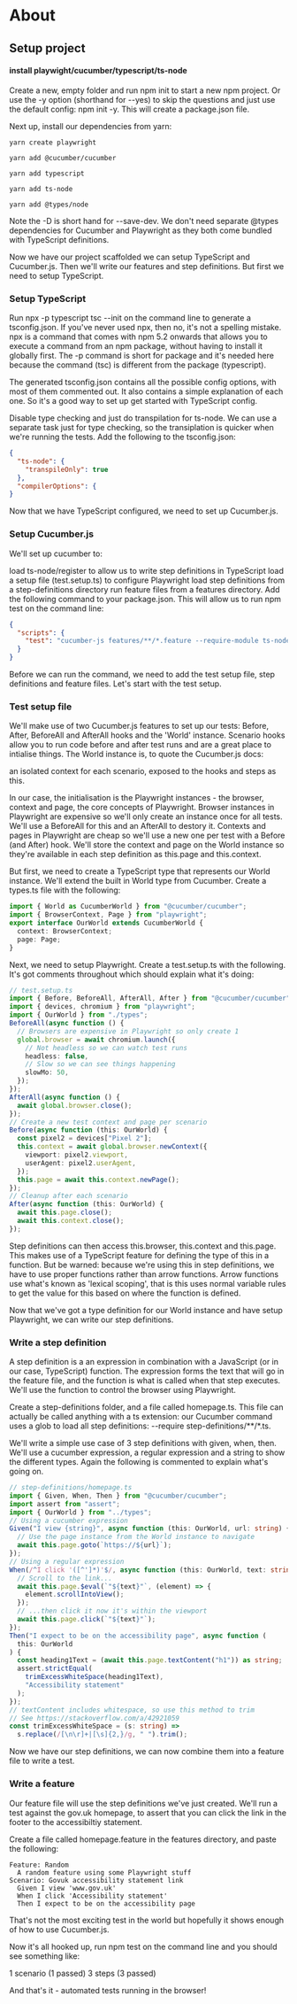 # About
## Setup project
#### install playwight/cucumber/typescript/ts-node
Create a new, empty folder and run npm init to start a new npm project. Or use the -y option (shorthand for --yes) to skip the questions and just use the default config: npm init -y. This will create a package.json file.

Next up, install our dependencies from yarn:
```
yarn create playwright
```
```
yarn add @cucumber/cucumber
```
```
yarn add typescript
```
```
yarn add ts-node
```
```
yarn add @types/node
```
Note the -D is short hand for --save-dev. We don't need separate @types dependencies for Cucumber and Playwright as they both come bundled with TypeScript definitions.

Now we have our project scaffolded we can setup TypeScript and Cucumber.js. Then we'll write our features and step definitions. But first we need to setup TypeScript.

### Setup TypeScript

Run npx -p typescript tsc --init on the command line to generate a tsconfig.json. If you've never used npx, then no, it's not a spelling mistake. npx is a command that comes with npm 5.2 onwards that allows you to execute a command from an npm package, without having to install it globally first. The -p command is short for package and it's needed here because the command (tsc) is different from the package (typescript).

The generated tsconfig.json contains all the possible config options, with most of them commented out. It also contains a simple explanation of each one. So it's a good way to set up get started with TypeScript config.

Disable type checking and just do transpilation for ts-node. We can use a separate task just for type checking, so the transiplation is quicker when we're running the tests. Add the following to the tsconfig.json:
```json
{
  "ts-node": {
    "transpileOnly": true
  },
  "compilerOptions": {
}
```
Now that we have TypeScript configured, we need to set up Cucumber.js.

### Setup Cucumber.js
We'll set up cucumber to:

load ts-node/register to allow us to write step definitions in TypeScript
load a setup file (test.setup.ts) to configure Playwright
load step definitions from a step-definitions directory
run feature files from a features directory.
Add the following command to your package.json. This will allow us to run npm test on the command line:
```json
{
  "scripts": {
    "test": "cucumber-js features/**/*.feature --require-module ts-node/register --require test.setup.ts --require step-definitions/**/*.ts"
  }
}
```
Before we can run the command, we need to add the test setup file, step definitions and feature files. Let's start with the test setup.

### Test setup file
We'll make use of two Cucumber.js features to set up our tests: Before, After, BeforeAll and AfterAll hooks and the 'World' instance. Scenario hooks allow you to run code before and after test runs and are a great place to intialise things. The World instance is, to quote the Cucumber.js docs:

an isolated context for each scenario, exposed to the hooks and steps as this.

In our case, the initialisation is the Playwright instances - the browser, context and page, the core concepts of Playwright. Browser instances in Playwright are expensive so we'll only create an instance once for all tests. We'll use a BeforeAll for this and an AfterAll to destory it. Contexts and pages in Playwright are cheap so we'll use a new one per test with a Before (and After) hook. We'll store the context and page on the World instance so they're available in each step definition as this.page and this.context.

But first, we need to create a TypeScript type that represents our World instance. We'll extend the built in World type from Cucumber. Create a types.ts file with the following:
```ts
import { World as CucumberWorld } from "@cucumber/cucumber";
import { BrowserContext, Page } from "playwright";
export interface OurWorld extends CucumberWorld {
  context: BrowserContext;
  page: Page;
}
```
Next, we need to setup Playwright. Create a test.setup.ts with the following. It's got comments throughout which should explain what it's doing:
```ts
// test.setup.ts
import { Before, BeforeAll, AfterAll, After } from "@cucumber/cucumber";
import { devices, chromium } from "playwright";
import { OurWorld } from "./types";
BeforeAll(async function () {
  // Browsers are expensive in Playwright so only create 1
  global.browser = await chromium.launch({
    // Not headless so we can watch test runs
    headless: false,
    // Slow so we can see things happening
    slowMo: 50,
  });
});
AfterAll(async function () {
  await global.browser.close();
});
// Create a new test context and page per scenario
Before(async function (this: OurWorld) {
  const pixel2 = devices["Pixel 2"];
  this.context = await global.browser.newContext({
    viewport: pixel2.viewport,
    userAgent: pixel2.userAgent,
  });
  this.page = await this.context.newPage();
});
// Cleanup after each scenario
After(async function (this: OurWorld) {
  await this.page.close();
  await this.context.close();
});
```
Step definitions can then access this.browser, this.context and this.page. This makes use of a TypeScript feature for defining the type of this in a function. But be warned: because we're using this in step definitions, we have to use proper functions rather than arrow functions. Arrow functions use what's known as 'lexical scoping', that is this uses normal variable rules to get the value for this based on where the function is defined.

Now that we've got a type definition for our World instance and have setup Playwright, we can write our step definitions.

### Write a step definition
A step definition is a an expression in combination with a JavaScript (or in our case, TypeScript) function. The expression forms the text that will go in the feature file, and the function is what is called when that step executes. We'll use the function to control the browser using Playwright.

Create a step-definitions folder, and a file called homepage.ts. This file can actually be called anything with a ts extension: our Cucumber command uses a glob to load all step definitions: --require step-definitions/**/*.ts.

We'll write a simple use case of 3 step definitions with given, when, then. We'll use a cucumber expression, a regular expression and a string to show the different types. Again the following is commented to explain what's going on.
```ts
// step-definitions/homepage.ts
import { Given, When, Then } from "@cucumber/cucumber";
import assert from "assert";
import { OurWorld } from "../types";
// Using a cucumber expression
Given("I view {string}", async function (this: OurWorld, url: string) {
  // Use the page instance from the World instance to navigate
  await this.page.goto(`https://${url}`);
});
// Using a regular expression
When(/^I click '([^']*)'$/, async function (this: OurWorld, text: string) {
  // Scroll to the link...
  await this.page.$eval(`"${text}"`, (element) => {
    element.scrollIntoView();
  });
  // ...then click it now it's within the viewport
  await this.page.click(`"${text}"`);
});
Then("I expect to be on the accessibility page", async function (
  this: OurWorld
) {
  const heading1Text = (await this.page.textContent("h1")) as string;
  assert.strictEqual(
    trimExcessWhiteSpace(heading1Text),
    "Accessibility statement"
  );
});
// textContent includes whitespace, so use this method to trim
// See https://stackoverflow.com/a/42921059
const trimExcessWhiteSpace = (s: string) =>
  s.replace(/[\n\r]+|[\s]{2,}/g, " ").trim();
```
Now we have our step definitions, we can now combine them into a feature file to write a test.

### Write a feature
Our feature file will use the step definitions we've just created. We'll run a test against the gov.uk homepage, to assert that you can click the link in the footer to the accessibiltiy statement.

Create a file called homepage.feature in the features directory, and paste the following:
```gherkin
Feature: Random
  A random feature using some Playwright stuff
Scenario: Govuk accessibility statement link
  Given I view 'www.gov.uk'
  When I click 'Accessibility statement'
  Then I expect to be on the accessibility page
```
That's not the most exciting test in the world but hopefully it shows enough of how to use Cucumber.js.

Now it's all hooked up, run npm test on the command line and you should see something like:

1 scenario (1 passed) 3 steps (3 passed)

And that's it - automated tests running in the browser!

